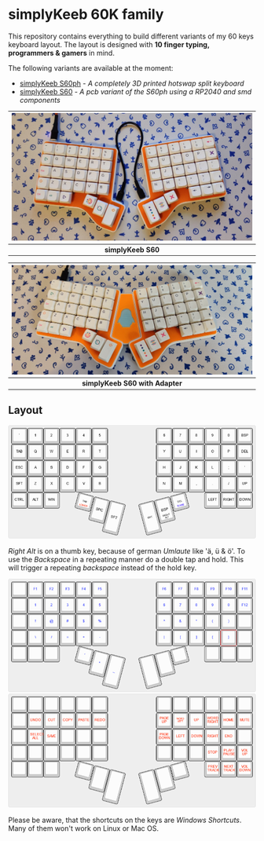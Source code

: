 # simplyKeeb 60K family

This repository contains everything to build different variants of my 60 keys keyboard layout. The layout is designed with **10 finger typing, programmers & gamers** in mind.

The following variants are available at the moment:

- [simplyKeeb S60ph](printedmx) - *A completely 3D printed hotswap split keyboard*
- [simplyKeeb S60](splitmx) - *A pcb variant of the S60ph using a RP2040 and smd components*

| ![simplyKeeb S60](splitmx/images/cover.jpg) |
|:--:|
| <b>simplyKeeb S60</b>|

| ![simplyKeeb S60  with Adapter](splitmx/images/cover-adapter.jpg) |
|:--:|
| <b>simplyKeeb S60  with Adapter</b>|

## Layout

![Layout](images/layout.png)

*Right Alt* is on a thumb key, because of german *Umlaute* like 'ä, ü & ö'. To use the *Backspace* in a repeating manner do a double tap and hold. This will trigger a repeating *backspace* instead of the hold key.

![Raise](images/raise.png)
![Lower](images/lower.png)

Please be aware, that the shortcuts on the keys are *Windows Shortcuts*. Many of them won't work on Linux or Mac OS.